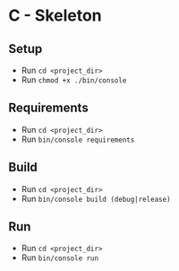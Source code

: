 # C - Skeleton

## Setup

- Run `` cd <project_dir> ``
- Run `` chmod +x ./bin/console ``

## Requirements

- Run `` cd <project_dir> ``
- Run `` bin/console requirements ``

## Build

- Run `` cd <project_dir> ``
- Run `` bin/console build (debug|release) ``

## Run

- Run `` cd <project_dir> ``
- Run `` bin/console run ``
